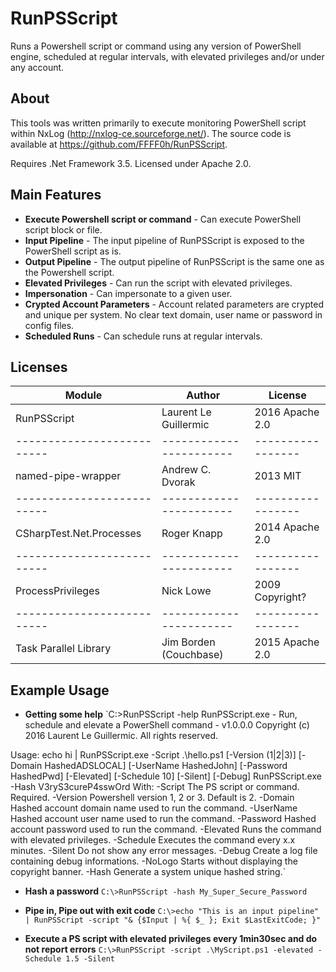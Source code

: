 RunPSScript
===========

Runs a Powershell script or command using any version of PowerShell engine, scheduled at regular intervals, with elevated privileges and/or under any account.

About
-----
This tools was written primarily to execute monitoring PowerShell script within NxLog (http://nxlog-ce.sourceforge.net/). 
The source code is available at https://github.com/FFFF0h/RunPSScript.

Requires .Net Framework 3.5. Licensed under Apache 2.0.

Main Features
-------------
 * **Execute Powershell script or command** - Can execute PowerShell script block or file.
 * **Input Pipeline** - The input pipeline of RunPSScript is exposed to the PowerShell script as is.
 * **Output Pipeline** - The output pipeline of RunPSScript is the same one as the Powershell script.
 * **Elevated Privileges** - Can run the script with elevated privileges.
 * **Impersonation** - Can impersonate to a given user.
 * **Crypted Account Parameters** - Account related parameters are crypted and unique per system. No clear text domain, user name or password in config files.
 * **Scheduled Runs** - Can schedule runs at regular intervals.

Licenses
--------
| Module                   | Author                | License         |
|--------------------------|-----------------------|-----------------|
| RunPSScript              | Laurent Le Guillermic | 2016 Apache 2.0 |
|--------------------------|-----------------------|-----------------|
| named-pipe-wrapper       | Andrew C. Dvorak      | 2013 MIT        |
|--------------------------|-----------------------|-----------------|
| CSharpTest.Net.Processes | Roger Knapp           | 2014 Apache 2.0 |
|--------------------------|-----------------------|-----------------|
| ProcessPrivileges        | Nick Lowe             | 2009 Copyright? |
|--------------------------|-----------------------|-----------------|
| Task Parallel Library    | Jim Borden (Couchbase)| 2015 Apache 2.0 |


Example Usage
-------------
 * **Getting some help**
`C:\>RunPSScript -help
RunPSScript.exe - Run, schedule and elevate a PowerShell command - v1.0.0.0
Copyright (c) 2016 Laurent Le Guillermic. All rights reserved.

Usage:
echo hi | RunPSScript.exe -Script .\hello.ps1 [-Version (1|2|3)] [-Domain HashedADSLOCAL] [-UserName HashedJohn] [-Password HashedPwd] [-Elevated] [-Schedule 10] [-Silent] [-Debug]
RunPSScript.exe -Hash V3ryS3cureP4sswOrd
With:
        -Script         The PS script or command. Required.
        -Version        Powershell version 1, 2 or 3. Default is 2.
        -Domain         Hashed account domain name used to run the command.
        -UserName       Hashed account user name used to run the command.
        -Password       Hashed account password used to run the command.
        -Elevated       Runs the command with elevated privileges.
        -Schedule       Executes the command every x.x minutes.
        -Silent         Do not show any error messages.
        -Debug          Create a log file containing debug informations.
        -NoLogo         Starts without displaying the copyright banner.
        -Hash           Generate a system unique hashed string.`

* **Hash a password**
`C:\>RunPSScript -hash My_Super_Secure_Password`

* **Pipe in, Pipe out with exit code**
`C:\>echo "This is an input pipeline" | RunPSScript -script "& {$Input | %{ $_ }; Exit $LastExitCode; }"`

* **Execute a PS script with elevated privileges every 1min30sec and do not report errors**
`C:\>RunPSScript -script .\MyScript.ps1 -elevated -Schedule 1.5 -Silent`
